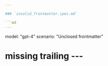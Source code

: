 ```yaml
---

### `invalid_frontmatter.spec.md`

```md
---
```


model: "gpt-4"
scenario: "Unclosed frontmatter"

# missing trailing ---
